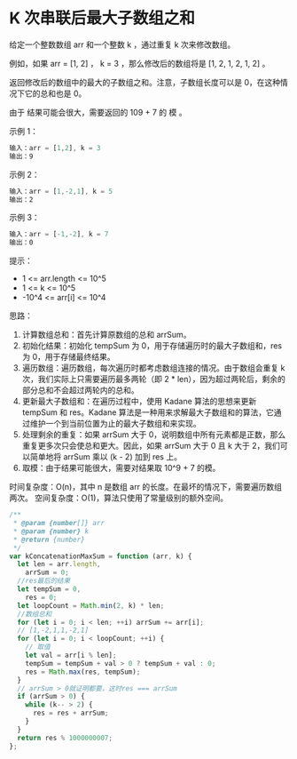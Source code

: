 # K 次串联后最大子数组之和

给定一个整数数组 arr 和一个整数 k ，通过重复 k 次来修改数组。

例如，如果 arr = [1, 2] ， k = 3 ，那么修改后的数组将是 [1, 2, 1, 2, 1, 2] 。

返回修改后的数组中的最大的子数组之和。注意，子数组长度可以是 0，在这种情况下它的总和也是 0。

由于 结果可能会很大，需要返回的 109 + 7 的 模 。

示例 1：

```js
输入：arr = [1,2], k = 3
输出：9
```

示例 2：

```js
输入：arr = [1,-2,1], k = 5
输出：2
```

示例 3：

```js
输入：arr = [-1,-2], k = 7
输出：0
```

提示：

- 1 <= arr.length <= 10^5
- 1 <= k <= 10^5
- -10^4 <= arr[i] <= 10^4

思路：

1. 计算数组总和：首先计算原数组的总和 arrSum。
2. 初始化结果：初始化 tempSum 为 0，用于存储遍历时的最大子数组和，res 为 0，用于存储最终结果。
3. 遍历数组：遍历数组，每次遍历时都考虑数组连接的情况。由于数组会重复 k 次，我们实际上只需要遍历最多两轮（即 2 \* len），因为超过两轮后，剩余的部分总和不会超过两轮内的总和。
4. 更新最大子数组和：在遍历过程中，使用 Kadane 算法的思想来更新 tempSum 和 res。Kadane 算法是一种用来求解最大子数组和的算法，它通过维护一个到当前位置为止的最大子数组和来实现。
5. 处理剩余的重复：如果 arrSum 大于 0，说明数组中所有元素都是正数，那么重复更多次只会使总和更大。因此，如果 arrSum 大于 0 且 k 大于 2，我们可以简单地将 arrSum 乘以 (k - 2) 加到 res 上。
6. 取模：由于结果可能很大，需要对结果取 10^9 + 7 的模。

时间复杂度：O(n)，其中 n 是数组 arr 的长度。在最坏的情况下，需要遍历数组两次。
空间复杂度：O(1)，算法只使用了常量级别的额外空间。

```js
/**
 * @param {number[]} arr
 * @param {number} k
 * @return {number}
 */
var kConcatenationMaxSum = function (arr, k) {
  let len = arr.length,
    arrSum = 0;
  //res最后的结果
  let tempSum = 0,
    res = 0;
  let loopCount = Math.min(2, k) * len;
  //数组总和
  for (let i = 0; i < len; ++i) arrSum += arr[i];
  // [1,-2,1,1,-2,1]
  for (let i = 0; i < loopCount; ++i) {
    // 取值
    let val = arr[i % len];
    tempSum = tempSum + val > 0 ? tempSum + val : 0;
    res = Math.max(res, tempSum);
  }
  // arrSum > 0就证明都要，这时res === arrSum
  if (arrSum > 0) {
    while (k-- > 2) {
      res = res + arrSum;
    }
  }
  return res % 1000000007;
};
```
